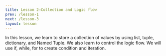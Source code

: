 ```yaml
---
title: Lesson 2—Collection and Logic flow
prev: /lesson-1
next: /lesson-3
layout: lesson
---
```


In this lesson, we learn to store a collection of values by using list, tuple, dictionary, and Named Tuple. We also learn to control the logic flow. We will use if, while, for to create condition and iteration.